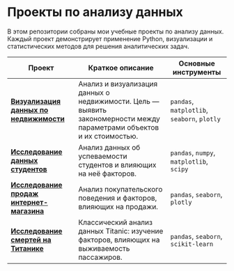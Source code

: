 # Проекты по анализу данных
В этом репозитории собраны мои учебные проекты по анализу данных. Каждый проект демонстрирует применение Python, визуализации и статистических методов для решения аналитических задач.

| Проект                                                            | Краткое описание                                                                                                       | Основные инструменты                        |
| ----------------------------------------------------------------- | ---------------------------------------------------------------------------------------------------------------------- | ------------------------------------------- |
|[**Визуализация данных по недвижимости**](https://github.com/yerkezhanz/pet_projects/tree/main/%D0%92%D0%B8%D0%B7%D1%83%D0%B0%D0%BB%D0%B8%D0%B7%D0%B0%D1%86%D0%B8%D1%8F%20%D0%B4%D0%B0%D0%BD%D0%BD%D1%8B%D1%85%20%D0%BF%D0%BE%20%D0%BD%D0%B5%D0%B4%D0%B2%D0%B8%D0%B6%D0%B8%D0%BC%D0%BE%D1%81%D1%82%D0%B8) | Анализ и визуализация данных о недвижимости. Цель — выявить закономерности между параметрами объектов и их стоимостью. | `pandas`, `matplotlib`, `seaborn`, `plotly` |
|[**Исследование данных студентов**](https://github.com/yerkezhanz/pet_projects/tree/main/%D0%98%D1%81%D1%81%D0%BB%D0%B5%D0%B4%D0%BE%D0%B2%D0%B0%D0%BD%D0%B8%D0%B5%20%D0%B4%D0%B0%D0%BD%D0%BD%D1%8B%D1%85%20%D1%81%D1%82%D1%83%D0%B4%D0%B5%D0%BD%D1%82%D0%BE%D0%B2)        | Анализ данных об успеваемости студентов и влияющих на неё факторов.                                                    | `pandas`, `numpy`, `matplotlib`, `scipy`    |
|[**Исследование продаж интернет-магазина**](https://github.com/yerkezhanz/pet_projects/tree/main/%D0%98%D1%81%D1%81%D0%BB%D0%B5%D0%B4%D0%BE%D0%B2%D0%B0%D0%BD%D0%B8%D0%B5%20%D0%BF%D1%80%D0%BE%D0%B4%D0%B0%D0%B6%20%D0%98%D0%BD%D1%82%D0%B5%D1%80%D0%BD%D0%B5%D1%82-%D0%BC%D0%B0%D0%B3%D0%B0%D0%B7%D0%B8%D0%BD%D0%B0) | Анализ покупательского поведения и факторов, влияющих на продажи.                                                      | `pandas`, `seaborn`, `plotly`               |
|[**Исследование смертей на Титанике**](https://github.com/yerkezhanz/pet_projects/tree/main/%D0%98%D1%81%D1%81%D0%BB%D0%B5%D0%B4%D0%BE%D0%B2%D0%B0%D0%BD%D0%B8%D0%B5%20%D1%81%D0%BC%D0%B5%D1%80%D1%82%D0%B5%D0%B9%20%D0%BD%D0%B0%20%D0%A2%D0%B8%D1%82%D0%B0%D0%BD%D0%B8%D0%BA%D0%B5)        | Классический анализ данных Titanic: изучение факторов, влияющих на выживаемость пассажиров.                            | `pandas`, `seaborn`, `scikit-learn`         |
